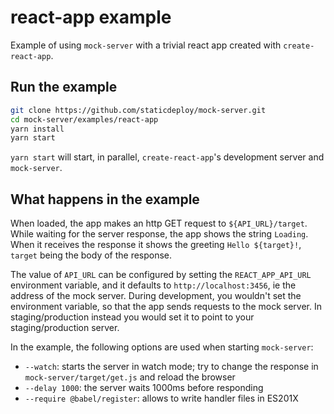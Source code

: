 # react-app example

Example of using `mock-server` with a trivial react app created with
`create-react-app`.

## Run the example

```sh
git clone https://github.com/staticdeploy/mock-server.git
cd mock-server/examples/react-app
yarn install
yarn start
```

`yarn start` will start, in parallel, `create-react-app`'s development server
and `mock-server`.

## What happens in the example

When loaded, the app makes an http GET request to `${API_URL}/target`. While
waiting for the server response, the app shows the string `Loading`. When it
receives the response it shows the greeting `Hello ${target}!`, `target` being
the body of the response.

The value of `API_URL` can be configured by setting the `REACT_APP_API_URL`
environment variable, and it defaults to `http://localhost:3456`, ie the address
of the mock server. During development, you wouldn't set the environment
variable, so that the app sends requests to the mock server. In
staging/production instead you would set it to point to your staging/production
server.

In the example, the following options are used when starting `mock-server`:

- `--watch`: starts the server in watch mode; try to change the response in
  `mock-server/target/get.js` and reload the browser
- `--delay 1000`: the server waits 1000ms before responding
- `--require @babel/register`: allows to write handler files in ES201X
